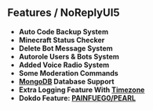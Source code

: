 ## Features / NoReplyUI5
- **Auto Code Backup System**
- **Minecraft Status Checker**
- **Delete Bot Message System**
- **Autorole Users & Bots System**
- **Added Voice Radio System**
- **Some Moderation Commands**
- **[MongoDB](https://www.mongodb.com) Database Support**
- **Extra Logging Feature With [Timezone](https://npmjs.org/package/moment-timezone)**
- **Dokdo Feature: [PAINFUEG0/PEARL]( https://github.com/painfuego/pearl/tree/main/dokdo)**
